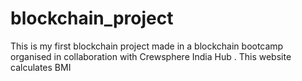 # blockchain_project
This is my first blockchain project made in a blockchain bootcamp organised in collaboration with Crewsphere India Hub . This website calculates BMI
